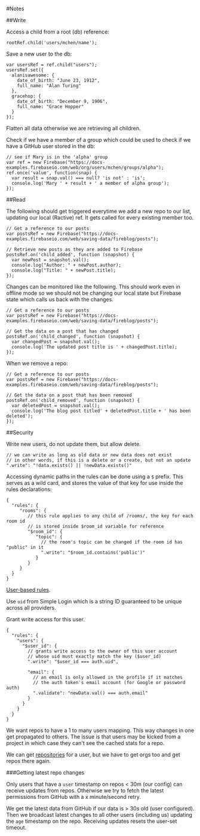 #Notes

##Write

Access a child from a root (db) reference:

    rootRef.child('users/mchen/name');

Save a new user to the db:

    var usersRef = ref.child("users");
    usersRef.set({
      alanisawesome: {
        date_of_birth: "June 23, 1912",
        full_name: "Alan Turing"
      },
      gracehop: {
        date_of_birth: "December 9, 1906",
        full_name: "Grace Hopper"
      }
    });

Flatten all data otherwise we are retrieving all children.

Check if we have a member of a group which could be used to check if we have a GitHub user stored in the db:

    // see if Mary is in the 'alpha' group
    var ref = new Firebase("https://docs-examples.firebaseio.com/web/org/users/mchen/groups/alpha");
    ref.once('value', function(snap) {
      var result = snap.val() === null? 'is not' : 'is';
      console.log('Mary ' + result + ' a member of alpha group');
    });

##Read

The following should get triggered everytime we add a new repo to our list, updating our local (Ractive) ref. It gets called for every existing member too.

    // Get a reference to our posts
    var postsRef = new Firebase("https://docs-examples.firebaseio.com/web/saving-data/fireblog/posts");

    // Retrieve new posts as they are added to Firebase
    postsRef.on('child_added', function (snapshot) {
      var newPost = snapshot.val();
      console.log("Author: " + newPost.author);
      console.log("Title: " + newPost.title);
    });

Changes can be monitored like the following. This should work even in offline mode so we should not be changing our local state but Firebase state which calls us back with the changes.

    // Get a reference to our posts
    var postsRef = new Firebase("https://docs-examples.firebaseio.com/web/saving-data/fireblog/posts");

    // Get the data on a post that has changed
    postsRef.on('child_changed', function (snapshot) {
      var changedPost = snapshot.val();
      console.log('The updated post title is ' + changedPost.title);
    });

When we remove a repo:

    // Get a reference to our posts
    var postsRef = new Firebase("https://docs-examples.firebaseio.com/web/saving-data/fireblog/posts");

    // Get the data on a post that has been removed
    postsRef.on('child_removed', function (snapshot) {
      var deletedPost = snapshot.val();
      console.log('The blog post titled' + deletedPost.title + ' has been deleted');
    });

##Security

Write new users, do not update them, but allow delete.

    // we can write as long as old data or new data does not exist
    // in other words, if this is a delete or a create, but not an update
    ".write": "!data.exists() || !newData.exists()"

Accessing dynamic paths in the rules can be done using a `$` prefix. This serves as a wild card, and stores the value of that key for use inside the rules declarations:

    {
      "rules": {
         "rooms": {
            // this rule applies to any child of /rooms/, the key for each room id
            // is stored inside $room_id variable for reference
            "$room_id": {
               "topic": {
                 // the room's topic can be changed if the room id has "public" in it
                 ".write": "$room_id.contains('public')"
               }
            }
         }
      }
    }

[User-based rules](https://www.firebase.com/docs/web/guide/user-security.html).

Use `uid` from Simple Login which is a string ID guaranteed to be unique across all providers.

Grant write access for this user.

    {
      "rules": {
        "users": {
          "$user_id": {
            // grants write access to the owner of this user account
            // whose uid must exactly match the key ($user_id)
            ".write": "$user_id === auth.uid",
    
            "email": {
              // an email is only allowed in the profile if it matches
              // the auth token's email account (for Google or password auth)
              ".validate": "newData.val() === auth.email"
            }
          }
        }
      }
    }

We want repos to have a 1 to many users mapping. This way changes in one get propagated to others. The issue is that users may be kicked from a project in which case they can't see the cached stats for a repo.

We can get [repositories](https://developer.github.com/v3/repos/) for a user, but we have to get orgs too and get repos there again.

###Getting latest repo changes

Only users that have a `user` timestamp on repos < 30m (our config) can receive updates from repos. Otherwise we try to fetch the latest permissions from GitHub with a x minute/second retry.

We get the latest data from GitHub if our data is > 30s old (user configured). Then we broadcast latest changes to all other users (including us) updating the `age` timestamp on the repo. Receiving updates resets the user-set timeout.
